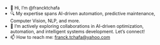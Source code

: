 - 👋 Hi, I’m @francktchafa
- 🔍 My expertise spans AI-driven automation, predictive maintenance, Computer Vision, NLP, and more.
- 🤝 I’m actively exploring collaborations in AI-driven optimization, automation, and intelligent systems development. Let’s connect!
- 📫 How to reach me: franck.tchafa@yahoo.com

<!---
francktchafa/francktchafa is a ✨ special ✨ repository because its `README.md` (this file) appears on your GitHub profile.
You can click the Preview link to take a look at your changes.
--->
